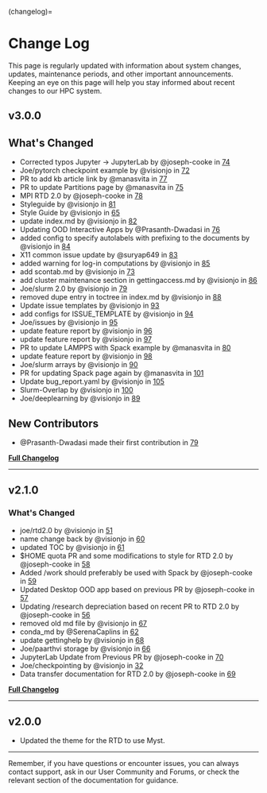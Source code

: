 (changelog)=
# Change Log

This page is regularly updated with information about system changes, updates, maintenance periods, and other important announcements. Keeping an eye on this page will help you stay informed about recent changes to our HPC system.

## v3.0.0
## What's Changed
* Corrected typos Jupyter -> JupyterLab by @joseph-cooke in [74](https://github.com/northeastern-rc/rc-public-documentation/pull/74)
* Joe/pytorch checkpoint example by @visionjo in [72](https://github.com/northeastern-rc/rc-public-documentation/pull/72)
* PR to add kb article link by @manasvita in [77](https://github.com/northeastern-rc/rc-public-documentation/pull/77)
* PR to update Partitions page by @manasvita in [75](https://github.com/northeastern-rc/rc-public-documentation/pull/75)
* MPI RTD 2.0 by @joseph-cooke in [78](https://github.com/northeastern-rc/rc-public-documentation/pull/78)
* Styleguide by @visionjo in [81](https://github.com/northeastern-rc/rc-public-documentation/pull/81)
* Style Guide  by @visionjo in [65](https://github.com/northeastern-rc/rc-public-documentation/pull/65)
* update index.md by @visionjo in [82](https://github.com/northeastern-rc/rc-public-documentation/pull/82)
* Updating OOD Interactive Apps by @Prasanth-Dwadasi in [76](https://github.com/northeastern-rc/rc-public-documentation/pull/76)
* added config to specify autolabels with prefixing to the documents by @visionjo in [84](https://github.com/northeastern-rc/rc-public-documentation/pull/84)
* X11 common issue update by @suryap649 in [83](https://github.com/northeastern-rc/rc-public-documentation/pull/83)
* added warning for log-in computations by @visionjo in [85](https://github.com/northeastern-rc/rc-public-documentation/pull/85)
* add scontab.md by @visionjo in [73](https://github.com/northeastern-rc/rc-public-documentation/pull/73)
* add cluster maintenance section in gettingaccess.md by @visionjo in [86](https://github.com/northeastern-rc/rc-public-documentation/pull/86)
* Joe/slurm 2.0 by @visionjo in [79](https://github.com/northeastern-rc/rc-public-documentation/pull/79)
* removed dupe entry in toctree in index.md by @visionjo in [88](https://github.com/northeastern-rc/rc-public-documentation/pull/88)
* Update issue templates by @visionjo in [93](https://github.com/northeastern-rc/rc-public-documentation/pull/93)
* add configs for ISSUE_TEMPLATE by @visionjo in [94](https://github.com/northeastern-rc/rc-public-documentation/pull/94)
* Joe/issues by @visionjo in [95](https://github.com/northeastern-rc/rc-public-documentation/pull/95)
* update feature report by @visionjo in [96](https://github.com/northeastern-rc/rc-public-documentation/pull/96)
* update feature report by @visionjo in [97](https://github.com/northeastern-rc/rc-public-documentation/pull/97)
* PR to update LAMPPS with Spack example by @manasvita in [80](https://github.com/northeastern-rc/rc-public-documentation/pull/80)
* update feature report by @visionjo in [98](https://github.com/northeastern-rc/rc-public-documentation/pull/98)
* Joe/slurm arrays by @visionjo in [90](https://github.com/northeastern-rc/rc-public-documentation/pull/90)
* PR for updating Spack page again by @manasvita in [101](https://github.com/northeastern-rc/rc-public-documentation/pull/101)
* Update bug_report.yaml by @visionjo in [105](https://github.com/northeastern-rc/rc-public-documentation/pull/105)
* Slurm-Overlap by @visionjo in [100](https://github.com/northeastern-rc/rc-public-documentation/pull/100)
* Joe/deeplearning by @visionjo in [89](https://github.com/northeastern-rc/rc-public-documentation/pull/89)

## New Contributors
* @Prasanth-Dwadasi made their first contribution in [79](https://github.com/northeastern-rc/rc-public-documentation/pull/76)

[**Full Changelog**](https://github.com/northeastern-rc/rc-public-documentation/compare/2.1.0...3.0.0)

---

## v2.1.0
### What's Changed
* joe/rtd2.0 by @visionjo in [51](https://github.com/northeastern-rc/rc-public-documentation/pull/51)
* name change back by @visionjo in [60](https://github.com/northeastern-rc/rc-public-documentation/pull/60)
* updated TOC by @visionjo in [61](https://github.com/northeastern-rc/rc-public-documentation/pull/61)
* $HOME quota PR and some modifications to style for RTD 2.0 by @joseph-cooke in [58](https://github.com/northeastern-rc/rc-public-documentation/pull/58)
* Added /work should preferably be used with Spack by @joseph-cooke in [59](https://github.com/northeastern-rc/rc-public-documentation/pull/59)
* Updated Desktop OOD app based on previous PR by @joseph-cooke in [57](https://github.com/northeastern-rc/rc-public-documentation/pull/57)
* Updating /research depreciation based on recent PR to RTD 2.0 by @joseph-cooke in [56](https://github.com/northeastern-rc/rc-public-documentation/pull/56)
* removed old md file by @visionjo in [67](https://github.com/northeastern-rc/rc-public-documentation/pull/67)
* conda_md by @SerenaCaplins in [62](https://github.com/northeastern-rc/rc-public-documentation/pull/62)
* update gettinghelp by @visionjo in [68](https://github.com/northeastern-rc/rc-public-documentation/pull/68)
* Joe/paarthvi storage by @visionjo in [66](https://github.com/northeastern-rc/rc-public-documentation/pull/66)
* JupyterLab Update from Previous PR by @joseph-cooke in [70](https://github.com/northeastern-rc/rc-public-documentation/pull/70)
* Joe/checkpointing by @visionjo in [32](https://github.com/northeastern-rc/rc-public-documentation/pull/32)
* Data transfer documentation for RTD 2.0 by @joseph-cooke in [69](https://github.com/northeastern-rc/rc-public-documentation/pull/69)

[**Full Changelog**](https://github.com/northeastern-rc/rc-public-documentation/compare/2.0.0...2.1.0)

---
## v2.0.0
- Updated the theme for the RTD to use Myst.
---
Remember, if you have questions or encounter issues, you can always contact support, ask in our User Community and Forums, or check the relevant section of the documentation for guidance.
